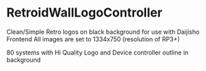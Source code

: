 # RetroidWallLogoController

Clean/Simple Retro logos on black background for use with Daijisho Frontend All images are set to 1334x750 (resolution of RP3+)

80 systems with Hi Quality Logo and Device controller outline in background
